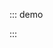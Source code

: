 ::: demo

<template>
  <lay-transfer :dataSource="dataSource"></lay-transfer>
</template>

<script>
import { ref } from 'vue'

export default {
  setup() {

    const dataSource = [{id:'1', title:'易大师'},{id:'2', title:'战争之王'}]

    return {
      dataSource
    }
  }
}
</script>

:::